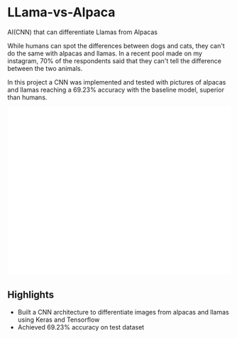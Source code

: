 # LLama-vs-Alpaca

AI(CNN) that can differentiate Llamas from Alpacas

While humans can spot the differences between dogs and cats, they can't do the same with alpacas and llamas.
In a recent pool made on my instagram, 70% of the respondents said that they can't tell the difference between the two animals.

In this project a CNN was implemented and tested with pictures of alpacas and llamas reaching a 69.23% accuracy with the baseline model, superior than humans.

![Test Images with Predictions](notebooks/test_images_with_predictions.png)

## Highlights

- Built a CNN architecture to differentiate images from alpacas and llamas using Keras and Tensorflow
- Achieved 69.23% accuracy on test dataset
